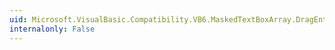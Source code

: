 ```yaml
---
uid: Microsoft.VisualBasic.Compatibility.VB6.MaskedTextBoxArray.DragEnter
internalonly: False
---
```

